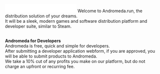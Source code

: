 <img src="../logo.svg" height="28">
Welcome to Andromeda.run, the distribution solution of your dreams.  
<br>It will be a sleek, modern games and software distribution platform and developer suite, similar to Steam.  

<br><strong>Andromeda for Developers</strong>  
Andromeda is free, quick and simple for developers.  
After submitting a developer application webform, if you are approved, you will be able to submit products to Andromeda.  
We take a 10% cut of any profits you make on our platform, but do not charge an upfront or recurring fee.
